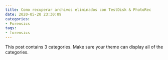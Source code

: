 ```yaml
---
title: Como recuperar archivos eliminados con TestDisk & PhotoRec 
date: 2020-05-20 23:30:09
categories:
- Forensics
tags:
- forensics
---
```


This post contains 3 categories. Make sure your theme can display all of the categories.
